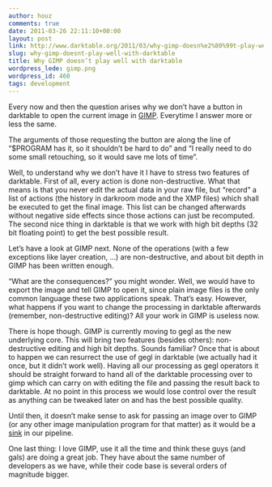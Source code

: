 ```yaml
---
author: houz
comments: true
date: 2011-03-26 22:11:10+00:00
layout: post
link: http://www.darktable.org/2011/03/why-gimp-doesn%e2%80%99t-play-well-with-darktable/
slug: why-gimp-doesnt-play-well-with-darktable
title: Why GIMP doesn’t play well with darktable
wordpress_lede: gimp.png
wordpress_id: 460
tags: development
---
```


Every now and then the question arises why we don’t have a button in darktable to open the current image in [GIMP](https://www.gimp.org/). Everytime I answer more or less the same.

The arguments of those requesting the button are along the line of “$PROGRAM has it, so it shouldn’t be hard to do” and “I really need to do some small retouching, so it would save me lots of time”.

Well, to understand why we don’t have it I have to stress two features of darktable. First of all, every action is done non-destructive. What that means is that you never edit the actual data in your raw file, but “record” a list of actions (the history in darkroom mode and the XMP files) which shall be executed to get the final image. This list can be changed afterwards without negative side effects since those actions can just be recomputed. The second nice thing in darktable is that we work with high bit depths (32 bit floating point) to get the best possible result.

Let’s have a look at GIMP next. None of the operations (with a few exceptions like layer creation, …) are non-destructive, and about bit depth in GIMP has been written enough.

“What are the consequences?” you might wonder. Well, we would have to export the image and tell GIMP to open it, since plain image files is the only common language these two applications speak. That’s easy. However, what happens if you want to change the processing in darktable afterwards (remember, non-destructive editing)? All your work in GIMP is useless now.

There is hope though. GIMP is currently moving to gegl as the new underlying core. This will bring two features (besides others): non-destructive editing and high bit depths. Sounds familiar? Once that is about to happen we can resurrect the use of gegl in darktable (we actually had it once, but it didn’t work well). Having all our processing as gegl operators it should be straight forward to hand all of the darktable processing over to gimp which can carry on with editing the file and passing the result back to darktable. At no point in this process we would lose control over the result as anything can be tweaked later on and has the best possible quality.

Until then, it doesn’t make sense to ask for passing an image over to GIMP (or any other image manipulation program for that matter) as it would be a [sink](https://en.wikipedia.org/wiki/Sink_%28computing%29) in our pipeline.

One last thing: I love GIMP, use it all the time and think these guys (and gals) are doing a great job. They have about the same number of developers as we have, while their code base is several orders of magnitude bigger.
